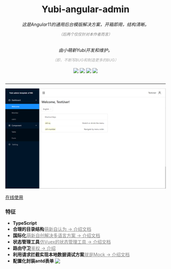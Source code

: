 
<html>
  <h1 align="center" style="text-align: center"> Yubi-angular-admin </h1>
  <h6  align="center" style="text-align: center"> 这是Angular11的通用后台模版解决方案，开箱即用，结构清晰。
    <p  align="center" class="tree-commit-link" style="color: grey; font-size: 12px">（后两个仅仅针对本作者而言）<p> 
  </h6>
  <h6  align="center" style="text-align: center">由小萌新Yubi开发和维护。
    <p  align="center" class="tree-commit-link" style="color: #ababab; font-size: 12px">（即，不断写BUG和制造更多的BUG）<p> 
  </h6>


  <div  align="center" style="text-align: center;margin:-15px 0 30px 0">
    <span>
      <img src="https://img.shields.io/badge/@angular/cli-11.0.2-green.svg">
    </span>
    <span>
      <img src="https://img.shields.io/badge/typescript-4.0.2-green.svg">
    </span>
    <span>
      <img src="https://img.shields.io/badge/tslint-6.1.0-green.svg">
    </span>
    <span>
      <img src="https://img.shields.io/badge/ng zorro antd-10.2.1-green.svg">
    </span>
  </div>
</html>

---

![image](./docs/main.png)

[在线使用](https://yubi233.gitee.io/yubi-angular-admin)

### 特征
- **TypeScript**
- **合理的目录结构** <a style="color: grey; font-size: 14px;margin: 5px 0 0 -3px" href="./docs/"> 萌新自认为  → 介绍文档 </a>
- **国际化**<a style="color: grey; font-size: 14px;margin: 5px 0 0 -3px"  href="./docs/"> 萌新自创解决多语言方案  → 介绍文档</a>
- **状态管理工具**<a style="color: grey; font-size: 14px;margin: 5px 0 0 -3px"  href="./docs/"> 仿Vuex的状态管理工具  → 介绍文档</a>
- **路由守卫**<a style="color: grey; font-size: 14px;margin: 5px 0 0 -3px"  href="./docs/"> 鉴权  → 介绍</a>
- **利用请求拦截实现本地数据调试方案**<a style="color: grey; font-size: 14px;margin: 5px 0 0 -3px"  href="./docs/"> 就是Mock  → 介绍文档</a>
- **配置化封装antd表单**     <img style="margin-bottom: -3px" src="https://img.shields.io/badge/目前进度-等待重构-orange.svg"/>


